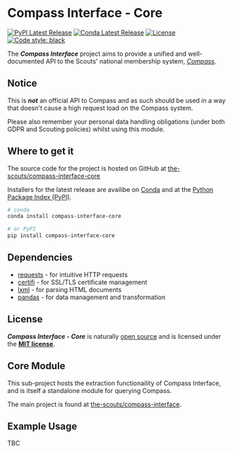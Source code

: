 # Compass Interface - Core
[![PyPI Latest Release](https://img.shields.io/pypi/v/compass-interface-core.svg)](https://pypi.org/project/compass-interface-core/)
[![Conda Latest Release](https://anaconda.org/conda-forge/compass-interface-core/badges/version.svg)](https://anaconda.org/conda-forge/compass-interface-core/)
[![License](https://img.shields.io/pypi/l/compass-interface-core.svg)](https://github.com/the-scouts/compass-interface-core/blob/master/LICENSE)
[![Code style: black](https://img.shields.io/badge/code%20style-black-000000.svg)](https://github.com/psf/black)

The ***Compass Interface*** project aims to provide a unified and well-documented API to 
the Scouts' national membership system, *[Compass](https://compass.scouts.org.uk)*. 

## Notice

This is ***not*** an official API to Compass and as such should be used in a way that doesn't cause a high request load on the Compass system.

Please also remember your personal data handling obligations (under both GDPR and Scouting policies) whilst using this module.

## Where to get it

The source code for the project is hosted on GitHub at [the-scouts/compass-interface-core](https://github.com/the-scouts/compass-interface-core)

Installers for the latest release are availibe on [Conda](https://anaconda.org/conda-forge/compass-interface-core/) and at the 
[Python Package Index (PyPI)](https://pypi.org/project/compass-interface-core/).

```sh
# conda
conda install compass-interface-core
```

```sh
# or PyPI
pip install compass-interface-core
```

## Dependencies

- [requests](https://github.com/psf/requests) - for intuitive HTTP requests
- [certifi](https://github.com/certifi/python-certifi) - for SSL/TLS certificate management
- [lxml](https://lxml.de/) - for parsing HTML documents
- [pandas](https://github.com/pandas-dev/pandas) - for data management and transformation

## License

***Compass Interface - Core*** is naturally [open source](https://github.com/the-scouts/compass-interface-core) 
and is licensed under the **[MIT license](https://choosealicense.com/licenses/mit/)**.

## Core Module

This sub-project hosts the extraction functionaility of Compass Interface, and is itself a standalone module for querying Compass.

The main project is found at [the-scouts/compass-interface](https://github.com/the-scouts/compass-interface).

## Example Usage

TBC
